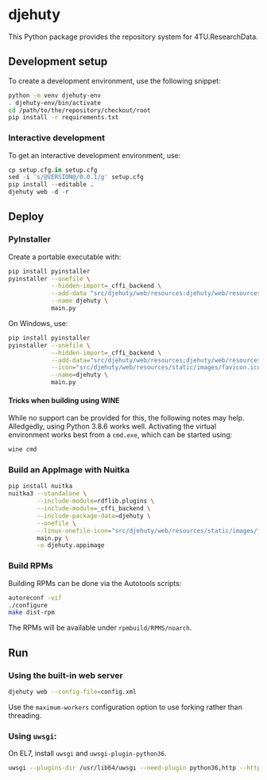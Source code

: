 djehuty
=========

This Python package provides the repository system for 4TU.ResearchData.

## Development setup

To create a development environment, use the following snippet:
```bash
python -m venv djehuty-env
. djehuty-env/bin/activate
cd /path/to/the/repository/checkout/root
pip install -r requirements.txt
```

### Interactive development

To get an interactive development environment, use:
```python
cp setup.cfg.in setup.cfg
sed -i 's/@VERSION@/0.0.1/g' setup.cfg
pip install --editable .
djehuty web -d -r
```

## Deploy

### PyInstaller

Create a portable executable with:

```bash
pip install pyinstaller
pyinstaller --onefile \
            --hidden-import=_cffi_backend \
            --add-data "src/djehuty/web/resources:djehuty/web/resources" \
            --name djehuty \
            main.py
```

On Windows, use:

```bash
pip install pyinstaller
pyinstaller --onefile \
            --hidden-import=_cffi_backend \
            --add-data="src/djehuty/web/resources;djehuty/web/resources" \
            --icon="src/djehuty/web/resources/static/images/favicon.ico" \
            --name=djehuty \
            main.py
```

#### Tricks when building using WINE

While no support can be provided for this, the following notes may help.
Alledgedly, using Python 3.8.6 works well.  Activating the virtual
environment works best from a `cmd.exe`, which can be started using:
```bash
wine cmd
```

### Build an AppImage with Nuitka

```bash
pip install nuitka
nuitka3 --standalone \
        --include-module=rdflib.plugins \
        --include-module=_cffi_backend \
        --include-package-data=djehuty \
        --onefile \
        --linux-onefile-icon="src/djehuty/web/resources/static/images/favicon.png" \
        main.py \
        -o djehuty.appimage
```

### Build RPMs

Building RPMs can be done via the Autotools scripts:

```bash
autoreconf -vif
./configure
make dist-rpm
```

The RPMs will be available under `rpmbuild/RPMS/noarch`.

## Run

### Using the built-in web server

```bash
djehuty web --config-file=config.xml
```

Use the `maximum-workers` configuration option to use forking rather than threading.

### Using `uwsgi`:

On EL7, install `uwsgi` and `uwsgi-plugin-python36`.

```bash
uwsgi --plugins-dir /usr/lib64/uwsgi --need-plugin python36,http --http :8080 --wsgi-file src/djehuty/web/ui.py -H <path-to-your-virtualenv-root> --env DJEHUTY_CONFIG_FILE=config.xml --master --processes 4 --threads 2
```
